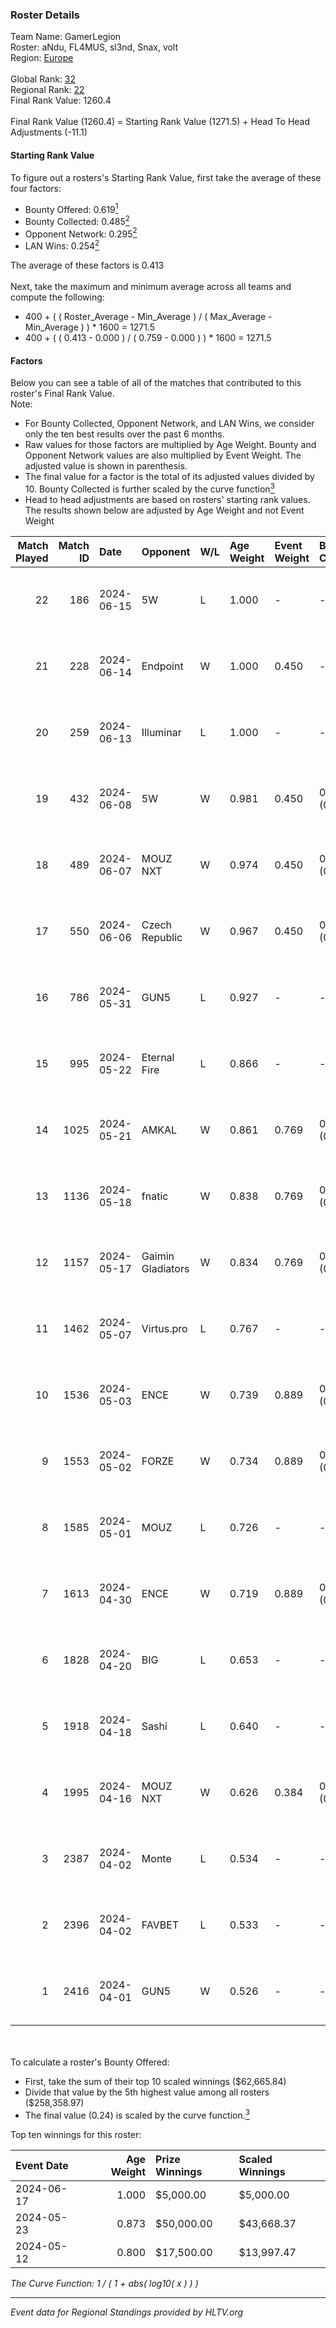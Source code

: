 ### Roster Details<br />
Team Name: GamerLegion<br />
Roster: aNdu, FL4MUS, sl3nd, Snax, volt<br />
Region: [Europe]( ../standings_europe.md)<br />
<br />
Global Rank: [32](../standings_global.md)<br />
Regional Rank: [22]( ../standings_europe.md)<br />
Final Rank Value:  1260.4<br />
<br />
Final Rank Value (1260.4) = Starting Rank Value (1271.5) + Head To Head Adjustments (-11.1)<br />

#### Starting Rank Value<br />
To figure out a rosters's Starting Rank Value, first take the average of these four factors:<br />
- Bounty Offered: 0.619[<sup>1</sup>](#table2)
- Bounty Collected: 0.485[<sup>2</sup>](#table1)
- Opponent Network: 0.295[<sup>2</sup>](#table1)
- LAN Wins: 0.254[<sup>2</sup>](#table1)

The average of these factors is 0.413<br />
<br />
Next, take the maximum and minimum average across all teams and compute the following:<br />
- 400 + ( ( Roster_Average - Min_Average ) / ( Max_Average - Min_Average ) ) * 1600 = 1271.5
- 400 + ( ( 0.413 - 0.000 ) / ( 0.759 - 0.000 ) ) * 1600 = 1271.5


#### Factors<br />
Below you can see a table of all of the matches that contributed to this roster's Final Rank Value.<br />
Note:<br />

- For Bounty Collected, Opponent Network, and LAN Wins, we consider only the ten best results over the past 6 months.
- Raw values for those factors are multiplied by Age Weight. Bounty and Opponent Network values are also multiplied by Event Weight. The adjusted value is shown in parenthesis.
- The final value for a factor is the total of its adjusted values divided by 10. Bounty Collected is further scaled by the curve function[<sup>3</sup>](#curveFunction)
- Head to head adjustments are based on rosters' starting rank values. The results shown below are adjusted by Age Weight and not Event Weight
<span id="table1"></span><br />


| Match Played | Match ID | Date       | Opponent          | W/L | Age Weight | Event Weight | Bounty Collected | Opponent Network | LAN Wins  | H2H Adj. | Roster                          |
| -: | -: | :- | :- | :- | :- | :- | :- | :- | :- | -: | :- |
|           22 |      186 | 2024-06-15 | 5W                | L   | 1.000      | -            | -                | -                | -         |   -24.21 | aNdu, FL4MUS, sl3nd, Snax, volt |
|           21 |      228 | 2024-06-14 | Endpoint          | W   | 1.000      | 0.450        | -                | 0.524 (0.236)    | 0 (0.000) |     3.27 | aNdu, FL4MUS, sl3nd, Snax, volt |
|           20 |      259 | 2024-06-13 | Illuminar         | L   | 1.000      | -            | -                | -                | -         |   -26.64 | aNdu, FL4MUS, sl3nd, Snax, volt |
|           19 |      432 | 2024-06-08 | 5W                | W   | 0.981      | 0.450        | 0.116 (0.051)    | -                | 0 (0.000) |     4.95 | aNdu, FL4MUS, sl3nd, Snax, volt |
|           18 |      489 | 2024-06-07 | MOUZ NXT          | W   | 0.974      | 0.450        | 0.152 (0.066)    | 1.000 (0.438)    | 0 (0.000) |     9.72 | aNdu, FL4MUS, sl3nd, Snax, volt |
|           17 |      550 | 2024-06-06 | Czech Republic    | W   | 0.967      | 0.450        | 0.104 (0.045)    | 0.493 (0.215)    | 0 (0.000) |     9.92 | aNdu, FL4MUS, sl3nd, Snax, volt |
|           16 |      786 | 2024-05-31 | GUN5              | L   | 0.927      | -            | -                | -                | -         |   -24.99 | aNdu, FL4MUS, sl3nd, Snax, volt |
|           15 |      995 | 2024-05-22 | Eternal Fire      | L   | 0.866      | -            | -                | -                | -         |    -2.26 | aNdu, FL4MUS, sl3nd, Snax, volt |
|           14 |     1025 | 2024-05-21 | AMKAL             | W   | 0.861      | 0.769        | 0.135 (0.089)    | 0.559 (0.370)    | 0 (0.000) |    11.86 | aNdu, FL4MUS, sl3nd, Snax, volt |
|           13 |     1136 | 2024-05-18 | fnatic            | W   | 0.838      | 0.769        | 0.298 (0.192)    | 0.623 (0.402)    | 0 (0.000) |    20.12 | aNdu, FL4MUS, sl3nd, Snax, volt |
|           12 |     1157 | 2024-05-17 | Gaimin Gladiators | W   | 0.834      | 0.769        | 0.069 (0.044)    | 0.528 (0.338)    | 0 (0.000) |     8.41 | aNdu, FL4MUS, sl3nd, Snax, volt |
|           11 |     1462 | 2024-05-07 | Virtus.pro        | L   | 0.767      | -            | -                | -                | -         |    -1.72 | aNdu, isak, sl3nd, Snax, volt   |
|           10 |     1536 | 2024-05-03 | ENCE              | W   | 0.739      | 0.889        | 0.216 (0.142)    | 0.399 (0.262)    | 1 (0.739) |    16.42 | aNdu, isak, sl3nd, Snax, volt   |
|            9 |     1553 | 2024-05-02 | FORZE             | W   | 0.734      | 0.889        | 0.095 (0.062)    | 0.293 (0.192)    | 1 (0.734) |     5.81 | aNdu, isak, sl3nd, Snax, volt   |
|            8 |     1585 | 2024-05-01 | MOUZ              | L   | 0.726      | -            | -                | -                | -         |    -0.43 | aNdu, isak, sl3nd, Snax, volt   |
|            7 |     1613 | 2024-04-30 | ENCE              | W   | 0.719      | 0.889        | 0.216 (0.138)    | 0.399 (0.255)    | 1 (0.719) |    16.77 | aNdu, isak, sl3nd, Snax, volt   |
|            6 |     1828 | 2024-04-20 | BIG               | L   | 0.653      | -            | -                | -                | -         |    -6.31 | aNdu, Goody, sl3nd, Snax, volt  |
|            5 |     1918 | 2024-04-18 | Sashi             | L   | 0.640      | -            | -                | -                | -         |   -13.73 | aNdu, isak, sl3nd, Snax, volt   |
|            4 |     1995 | 2024-04-16 | MOUZ NXT          | W   | 0.626      | 0.384        | 0.152 (0.037)    | 1.000 (0.241)    | -         |     5.95 | aNdu, isak, sl3nd, Snax, volt   |
|            3 |     2387 | 2024-04-02 | Monte             | L   | 0.534      | -            | -                | -                | -         |    -8.66 | aNdu, isak, sl3nd, Snax, volt   |
|            2 |     2396 | 2024-04-02 | FAVBET            | L   | 0.533      | -            | -                | -                | -         |   -15.49 | aNdu, isak, sl3nd, Snax, volt   |
|            1 |     2416 | 2024-04-01 | GUN5              | W   | 0.526      | -            | -                | -                | -         |     0.12 | aNdu, isak, sl3nd, Snax, volt   |

<br />
<span id="table2"></span><br />
To calculate a roster's Bounty Offered:<br />

- First, take the sum of their top 10 scaled winnings ($62,665.84)
- Divide that value by the 5th highest value among all rosters ($258,358.97)
- The final value (0.24) is scaled by the curve function.[<sup>3</sup>](#curveFunction)

Top ten winnings for this roster:<br />

| Event Date | Age Weight | Prize Winnings | Scaled Winnings |
| :- | -: | :- | :- |
| 2024-06-17 |      1.000 | $5,000.00      | $5,000.00       |
| 2024-05-23 |      0.873 | $50,000.00     | $43,668.37      |
| 2024-05-12 |      0.800 | $17,500.00     | $13,997.47      |


<span id="curveFunction"></span>_The Curve Function: 1 / ( 1 + abs( log10( x ) ) )_<br />

---
_Event data for Regional Standings provided by HLTV.org_<br />
